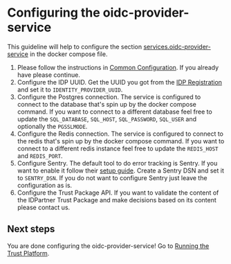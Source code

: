# Configuring the oidc-provider-service
This guideline will help to configure the section [services.oidc-provider-service](https://github.com/idpartner-app/trust-platform-example/blob/trustPlatformExample/docker-compose.yml#L89) in the docker compose file.

1. Please follow the instructions in [Common Configuration](common-configuration.md). If you already have please continue.
1. Configure the IDP UUID. Get the UUID you got from the [IDP Registration](registering-idps.md) and set it to `IDENTITY_PROVIDER_UUID`.
1. Configure the Postgres connection. The service is configured to connect to the database that's spin up by the docker compose command. If you want to connect to a different database feel free to update the `SQL_DATABASE`, `SQL_HOST`, `SQL_PASSWORD`, `SQL_USER` and optionally the `PGSSLMODE`.
1. Configure the Redis connection. The service is configured to connect to the redis that's spin up by the docker compose command. If you want to connect to a different redis instance feel free to update the `REDIS_HOST` and `REDIS_PORT`.
1. Configure Sentry. The default tool to do error tracking is Sentry. If you want to enable it follow their [setup guide](https://sentry.io/signup/). Create a Sentry DSN and set it to `SENTRY_DSN`. If you do not want to configure Sentry just leave the configuration as is.
1. Configure the Trust Package API. If you want to validate the content of the IDPartner Trust Package and make decisions based on its content please contact us.

## Next steps
You are done configuring the oidc-provider-service! Go to [Running the Trust Platform](running-trust-platform.md).